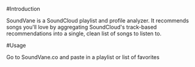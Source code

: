 #Introduction

SoundVane is a SoundCloud playlist and profile analyzer.  It recommends songs you'll love by aggregating SoundCloud's track-based recommendations into a single, clean list of songs to listen to.

#Usage

Go to SoundVane.co and paste in a playlist or list of favorites